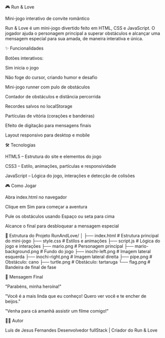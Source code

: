 🎮 Run & Love

Mini-jogo interativo de convite romântico

Run & Love é um mini-jogo divertido feito em HTML, CSS e JavaScript. O jogador ajuda o personagem principal a superar obstáculos e alcançar uma mensagem especial para sua amada, de maneira interativa e única.

✨ Funcionalidades

Botões interativos:

Sim inicia o jogo

Não foge do cursor, criando humor e desafio

Mini-jogo runner com pulo de obstáculos

Contador de obstáculos e distância percorrida

Recordes salvos no localStorage

Partículas de vitória (corações e bandeiras)

Efeito de digitação para mensagens finais

Layout responsivo para desktop e mobile

🛠 Tecnologias

HTML5 – Estrutura do site e elementos do jogo

CSS3 – Estilo, animações, partículas e responsividade

JavaScript – Lógica do jogo, interações e detecção de colisões

🎮 Como Jogar

Abra index.html no navegador

Clique em Sim para começar a aventura

Pule os obstáculos usando Espaço ou seta para cima

Alcance o final para desbloquear a mensagem especial

📂 Estrutura do Projeto
RunAndLove/
│
├── index.html           # Estrutura principal do mini-jogo
├── style.css            # Estilos e animações
├── script.js            # Lógica do jogo e interações
├── mario.png            # Personagem principal
├── mario-background.png # Fundo do jogo
├── inochi-left.png      # Imagem lateral esquerda
├── inochi-right.png     # Imagem lateral direita
├── pipe.png             # Obstáculo: cano
├── turtle.png           # Obstáculo: tartaruga
└── flag.png             # Bandeira de final de fase

💌 Mensagem Final

"Parabéns, minha heroína!"

"Você é a mais linda que eu conheço! Quero ver você e te encher de beijos."

"Venha para cá amanhã assistir um filme comigo!"

👨‍💻 Autor

Luís de Jesus Fernandes
Desenvolvedor fullStack | Criador do Run & Love
